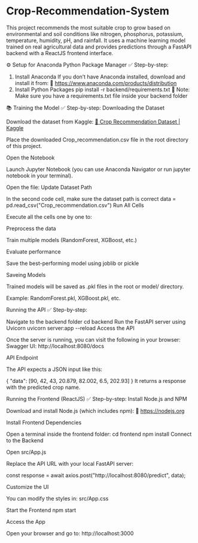 # Crop-Recommendation-System
 This project recommends the most suitable crop to grow based on environmental and soil conditions like nitrogen, phosphorus, potassium, temperature, humidity, pH, and rainfall. It uses a machine learning model trained on real agricultural data and provides predictions through a FastAPI backend with a ReactJS frontend interface.

⚙️ Setup for Anaconda Python Package Manager
✅ Step-by-step:
1. Install Anaconda
If you don’t have Anaconda installed, download and install it from:
🔗 https://www.anaconda.com/products/distribution
2. Install Python Packages
 pip install -r backend/requirements.txt
📝 Note: Make sure you have a requirements.txt file inside your backend folder

📚 Training the Model
✅ Step-by-step:
Downloading the Dataset

Download the dataset from Kaggle:
[🔗 Crop Recommendation Dataset | Kaggle](https://www.kaggle.com/datasets/atharvaingle/crop-recommendation-dataset)

Place the downloaded Crop_recommendation.csv file in the root directory of this project.

Open the Notebook

Launch Jupyter Notebook (you can use Anaconda Navigator or run jupyter notebook in your terminal).

Open the file:
Update Dataset Path

In the second code cell, make sure the dataset path is correct
data = pd.read_csv("Crop_recommendation.csv")
Run All Cells

Execute all the cells one by one to:

Preprocess the data

Train multiple models (RandomForest, XGBoost, etc.)

Evaluate performance

Save the best-performing model using joblib or pickle

Saveing Models

Trained models will be saved as .pkl files in the root or model/ directory.

Example: RandomForest.pkl, XGBoost.pkl, etc.

 Running the API
✅ Step-by-step:

Navigate to the backend folder
cd backend
Run the FastAPI server using Uvicorn
uvicorn server:app --reload 
Access the API

Once the server is running, you can visit the following in your browser:
Swagger UI: http://localhost:8080/docs

API Endpoint

The API expects a JSON input like this:

{
  "data": [90, 42, 43, 20.879, 82.002, 6.5, 202.93]
}
It returns a response with the predicted crop name.

Running the Frontend (ReactJS)
✅ Step-by-step:
Install Node.js and NPM

Download and install Node.js (which includes npm):
🔗 https://nodejs.org

Install Frontend Dependencies

Open a terminal inside the frontend folder:
cd frontend
npm install
Connect to the Backend

Open src/App.js

Replace the API URL with your local FastAPI server:

const response = await axios.post("http://localhost:8080/predict", data);

Customize the UI

You can modify the styles in:
src/App.css

Start the Frontend
npm start

Access the App

Open your browser and go to:
http://localhost:3000



 




